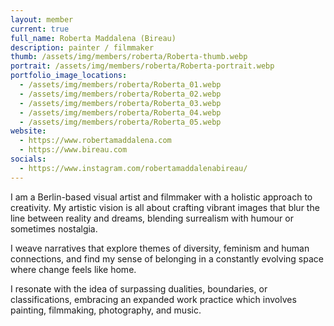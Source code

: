 ```yaml
---
layout: member
current: true
full_name: Roberta Maddalena (Bireau) 
description: painter / filmmaker
thumb: /assets/img/members/roberta/Roberta-thumb.webp
portrait: /assets/img/members/roberta/Roberta-portrait.webp
portfolio_image_locations:
  - /assets/img/members/roberta/Roberta_01.webp
  - /assets/img/members/roberta/Roberta_02.webp
  - /assets/img/members/roberta/Roberta_03.webp
  - /assets/img/members/roberta/Roberta_04.webp
  - /assets/img/members/roberta/Roberta_05.webp
website:
  - https://www.robertamaddalena.com
  - https://www.bireau.com
socials:
  - https://www.instagram.com/robertamaddalenabireau/
---
```


I am a Berlin-based visual artist and filmmaker with a holistic approach to creativity.
My artistic vision is all about crafting vibrant images that blur the line between reality and
dreams, blending surrealism with humour or sometimes nostalgia.

I weave narratives that explore themes of diversity, feminism and human connections, and
find my sense of belonging in a constantly evolving space where change feels like home.

I resonate with the idea of surpassing dualities, boundaries, or classifications, embracing an
expanded work practice which involves painting, filmmaking, photography, and music.

